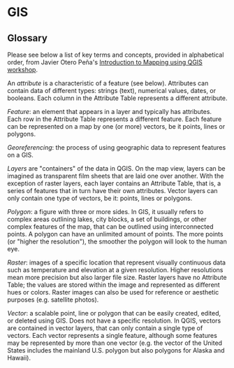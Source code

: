 # GIS

## Glossary  

Please see below a list of key terms and concepts, provided in alphabetical order, from Javier Otero Peña's [Introduction to Mapping using QGIS workshop](https://github.com/DHRI-Curriculum/mapping).

An *attribute* is a characteristic of a feature (see below). Attributes can contain data of different types: strings (text), numerical values, dates, or booleans. Each column in the Attribute Table represents a different attribute.

*Feature*: an element that appears in a layer and typically has attributes. Each row in the Attribute Table represents a different feature. Each feature can be represented on a map by one (or more) vectors, be it points, lines or polygons.

*Georeferencing*: the process of using geographic data to represent features on a GIS.

*Layers* are "containers" of the data in QGIS. On the map view, layers can be imagined as transparent film sheets that are laid one over another. With the exception of raster layers, each layer contains an Attribute Table, that is, a series of features that in turn have their own attributes. Vector layers can only contain one type of vectors, be it: points, lines or polygons.

*Polygon*: a figure with three or more sides. In GIS, it usually refers to complex areas outlining lakes, city blocks, a set of buildings, or other complex features of the map, that can be outlined using interconnected points. A polygon can have an unlimited amount of points. The more points (or "higher the resolution"), the smoother the polygon will look to the human eye.

*Raster*: images of a specific location that represent visually continuous data such as temperature and elevation at a given resolution. Higher resolutions mean more precision but also larger file size. Raster layers have no Attribute Table; the values are stored within the image and represented as different hues or colors. Raster images can also be used for reference or aesthetic purposes (e.g. satellite photos).

*Vector*: a scalable point, line or polygon that can be easily created, edited, or deleted using GIS. Does not have a specific resolution. In QGIS, vectors are contained in vector layers, that can only contain a single type of vectors. Each vector represents a single feature, although some features may be represented by more than one vector (e.g. the vector of the United States includes the mainland U.S. polygon but also polygons for Alaska and Hawaii).
